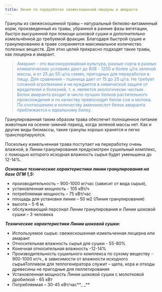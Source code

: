 ```yaml
---
title: Линия по переработке свежескошенной люцерны и амаранта
---
```

Гранулы из свежескошенной травы – натуральный белково-витаминный корм, произведенный из травы, убранной в ранние фазы вегетации, быстро высушенной при помощи шоковой сушки и дополнительно измельчённой до требуемой фракции.  Благодаря быстрой сушке и гранулированию в траве сохраняется максимальное количество полезных веществ. Для этих целей прекрасно подходят такие травы, как люцерна и амарант. 

> <p style="color: rgb(84,141,212)">Амарант - это высокоурожайная культура, разные сорта в разных климатических условиях дают до 808 - 1200 и более ц/га зеленой массы, и от 25 до 50 ц/га семян, пригодных для переработки в пищу. Для сравнения – пшеница дает от 15 до 25 ц/га.  Не требует сложной агротехники и не нуждается в химической защите от вредителей и болезней, т. е. является экологически чистым.  Белок амаранта входит в число лучших белков растительного происхождения и по качеству превосходит белок сои и молока. По соотношению и количеству аминокислот белок амаранта приближается к идеальному белку.</p>

Гранулированная таким образом трава обеспечит полноценное питание животным на осенне-зимний период, когда зеленой массы нет. Как и другие виды биомассы, такие гранулы хорошо хранятся и легко транспортируются.

Поскольку измельченная трава поступает на переработку очень влажной, в Линии гранулирования предусмотрен сушильный комплекс, с помощью которого исходная влажность сырья будет уменьшена до 12-14%.

**_Основные технические характеристики линии гранулирования на базе ОГМ 1,5:_**

* производительность – 900-1000 кг/час (зависит от вида сырья), 
* установленная мощность  - 105 кВт/ч
* потребляемая мощность –  75 кВт/час  
* площадь для установки линии – 50 м2 (Линия гранулирования)
* высота – 5-6 м.
* обслуживающий персонал Линии гранулирования  и Линии шоковой сушки – 3 человека

**_Технические характеристики Линии шоковой сушки:_**

* Используемое сырье: свежескошенная измельченная люцерна или амарант
* Относительная влажность сырья для сушки - 55-80%
* Конечная относительная влажность -12-14%
* Производительность сушильного комплекса по сухому веществу - 900-1000 кг/ч., в зависимости от влажности исходного сырьяТопливом для теплогенератора служит – щепа, кора и отходы древесины не пригодные для пеллетирования
* Установленная мощность Линии шоковой сушки с молотковой дробилкой - 65 кВт
* Потребляемая – 30-45 кВт/час**_ _**
